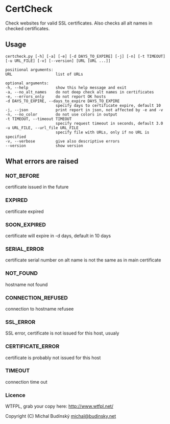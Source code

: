 # CertCheck
Check websites for valid SSL certificates. Also checks all alt names in checked certificates.

## Usage
```shell
certcheck.py [-h] [-a] [-e] [-d DAYS_TO_EXPIRE] [-j] [-n] [-t TIMEOUT]
[-u URL_FILE] [-v] [--version] [URL [URL ...]]

positional arguments:
URL                   list of URLs

optional arguments:
-h, --help            show this help message and exit
-a, --no_alt_names    do not deep check alt names in certificates
-e, --errors_only     do not report OK hosts
-d DAYS_TO_EXPIRE, --days_to_expire DAYS_TO_EXPIRE
                      specify days to certificate expire, default 10
-j, --json            print report in json, not affected by -e and -v
-n, --no_color        do not use colors in output
-t TIMEOUT, --timeout TIMEOUT
                      specify request timeout in seconds, default 3.0
-u URL_FILE, --url_file URL_FILE
                      specify file with URLs, only if no URL is specified
-v, --verbose         give also descriptive errors
--version             show version
```

## What errors are raised
### NOT_BEFORE
certificate issued in the future

### EXPIRED
certificate expired

### SOON_EXPIRED
certificate will expire in -d days, default in 10 days

### SERIAL_ERROR
certificate serial number on alt name is not the same as in main certificate

### NOT_FOUND
hostname not found

### CONNECTION_REFUSED
connection to hostname refusee

### SSL_ERROR
SSL error, certificate is not issued for this host, usualy

### CERTIFICATE_ERROR
certificate is probably not issued for this host

### TIMEOUT
connection time out

### Licence
WTFPL, grab your copy here: http://www.wtfpl.net/

Copyright (C) Michal Budínský <michal@budinsky.net>

